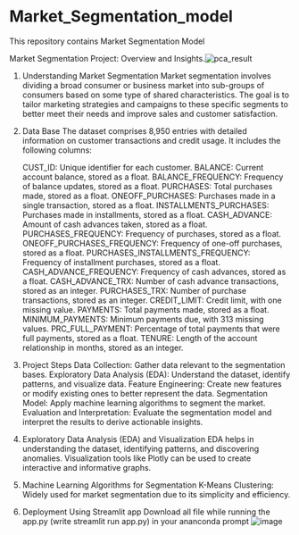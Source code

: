 # Market_Segmentation_model
This repository contains Market Segmentation Model 

Market Segmentation Project: Overview and Insights.![pca_result](https://github.com/user-attachments/assets/e0662ded-c711-4532-86bb-623e8845664c)

1. Understanding Market Segmentation
Market segmentation involves dividing a broad consumer or business market into sub-groups of consumers based on some type of shared characteristics. The goal is to tailor marketing strategies and campaigns to these specific segments to better meet their needs and improve sales and customer satisfaction.

2. Data Base
   The dataset comprises 8,950 entries with detailed information on customer transactions and credit usage. It includes the following columns:

    CUST_ID: Unique identifier for each customer.
    BALANCE: Current account balance, stored as a float.
    BALANCE_FREQUENCY: Frequency of balance updates, stored as a float.
    PURCHASES: Total purchases made, stored as a float.
    ONEOFF_PURCHASES: Purchases made in a single transaction, stored as a float.
    INSTALLMENTS_PURCHASES: Purchases made in installments, stored as a float.
    CASH_ADVANCE: Amount of cash advances taken, stored as a float.
    PURCHASES_FREQUENCY: Frequency of purchases, stored as a float.
    ONEOFF_PURCHASES_FREQUENCY: Frequency of one-off purchases, stored as a float.
    PURCHASES_INSTALLMENTS_FREQUENCY: Frequency of installment purchases, stored as a float.
    CASH_ADVANCE_FREQUENCY: Frequency of cash advances, stored as a float.
    CASH_ADVANCE_TRX: Number of cash advance transactions, stored as an integer.
    PURCHASES_TRX: Number of purchase transactions, stored as an integer.
    CREDIT_LIMIT: Credit limit, with one missing value.
    PAYMENTS: Total payments made, stored as a float.
    MINIMUM_PAYMENTS: Minimum payments due, with 313 missing values.
    PRC_FULL_PAYMENT: Percentage of total payments that were full payments, stored as a float.
    TENURE: Length of the account relationship in months, stored as an integer.
   
3. Project Steps
    Data Collection: Gather data relevant to the segmentation bases.
    Exploratory Data Analysis (EDA): Understand the dataset, identify patterns, and visualize data.
    Feature Engineering: Create new features or modify existing ones to better represent the data.
    Segmentation Model: Apply machine learning algorithms to segment the market.
    Evaluation and Interpretation: Evaluate the segmentation model and interpret the results to derive actionable insights.

4. Exploratory Data Analysis (EDA) and Visualization
    EDA helps in understanding the dataset, identifying patterns, and discovering anomalies. Visualization tools like Plotly can be used to create interactive and informative graphs.
   
6. Machine Learning Algorithms for Segmentation
    K-Means Clustering: Widely used for market segmentation due to its simplicity and efficiency.

7. Deployment Using Streamlit app
   Download all file while running the app.py (write streamlit run app.py) in your ananconda prompt
   ![image](https://github.com/user-attachments/assets/187be455-437d-4874-a221-7da9ac31695d)

  
    
    
